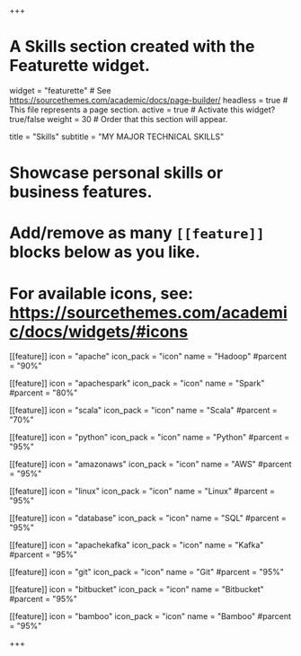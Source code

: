 +++
# A Skills section created with the Featurette widget.
widget = "featurette"  # See https://sourcethemes.com/academic/docs/page-builder/
headless = true  # This file represents a page section.
active = true  # Activate this widget? true/false
weight = 30  # Order that this section will appear.

title = "Skills"
subtitle = "MY MAJOR TECHNICAL SKILLS"

# Showcase personal skills or business features.
# 
# Add/remove as many `[[feature]]` blocks below as you like.
# 
# For available icons, see: https://sourcethemes.com/academic/docs/widgets/#icons

[[feature]]
  icon = "apache"
  icon_pack = "icon"
  name = "Hadoop"
  #parcent = "90%"
  
[[feature]]
  icon = "apachespark"
  icon_pack = "icon"
  name = "Spark"
  #parcent = "80%"  
  
[[feature]]
  icon = "scala"
  icon_pack = "icon"
  name = "Scala"
  #parcent = "70%"
  
[[feature]]
  icon = "python"
  icon_pack = "icon"
  name = "Python"
  #parcent = "95%"
 
[[feature]]
  icon = "amazonaws"
  icon_pack = "icon"
  name = "AWS"
  #parcent = "95%"
  
[[feature]]
  icon = "linux"
  icon_pack = "icon"
  name = "Linux"
  #parcent = "95%"

[[feature]]
  icon = "database"
  icon_pack = "icon"
  name = "SQL"
  #parcent = "95%"

[[feature]]
  icon = "apachekafka"
  icon_pack = "icon"
  name = "Kafka"
  #parcent = "95%"
  
[[feature]]
  icon = "git"
  icon_pack = "icon"
  name = "Git"
  #parcent = "95%"

[[feature]]
  icon = "bitbucket"
  icon_pack = "icon"
  name = "Bitbucket"
  #parcent = "95%"  

[[feature]]
  icon = "bamboo"
  icon_pack = "icon"
  name = "Bamboo"
  #parcent = "95%"

+++
